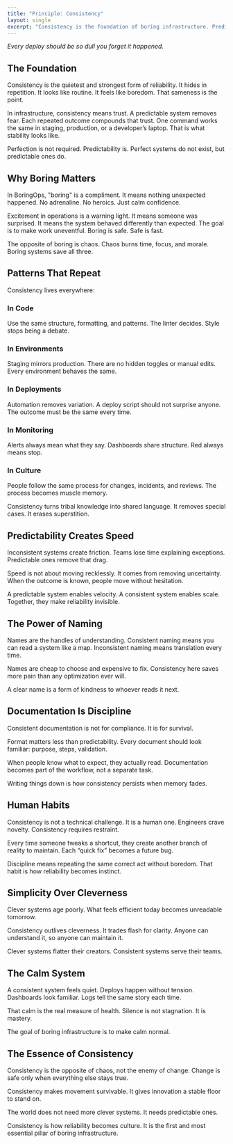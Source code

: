 ```yaml
---
title: "Principle: Consistency"
layout: single
excerpt: "Consistency is the foundation of boring infrastructure. Predictability breeds trust, and trust enables speed."
---
```


*Every deploy should be so dull you forget it happened.*

## The Foundation

Consistency is the quietest and strongest form of reliability. It hides in repetition. It looks like routine. It feels like boredom. That sameness is the point.

In infrastructure, consistency means trust. A predictable system removes fear. Each repeated outcome compounds that trust. One command works the same in staging, production, or a developer’s laptop. That is what stability looks like.

Perfection is not required. Predictability is. Perfect systems do not exist, but predictable ones do.

## Why Boring Matters

In BoringOps, "boring" is a compliment. It means nothing unexpected happened. No adrenaline. No heroics. Just calm confidence.

Excitement in operations is a warning light. It means someone was surprised. It means the system behaved differently than expected. The goal is to make work uneventful. Boring is safe. Safe is fast.

The opposite of boring is chaos. Chaos burns time, focus, and morale. Boring systems save all three.

## Patterns That Repeat

Consistency lives everywhere:

### In Code

Use the same structure, formatting, and patterns. The linter decides. Style stops being a debate.

### In Environments

Staging mirrors production. There are no hidden toggles or manual edits. Every environment behaves the same.

### In Deployments

Automation removes variation. A deploy script should not surprise anyone. The outcome must be the same every time.

### In Monitoring

Alerts always mean what they say. Dashboards share structure. Red always means stop.

### In Culture

People follow the same process for changes, incidents, and reviews. The process becomes muscle memory.

Consistency turns tribal knowledge into shared language. It removes special cases. It erases superstition.

## Predictability Creates Speed

Inconsistent systems create friction. Teams lose time explaining exceptions. Predictable ones remove that drag.

Speed is not about moving recklessly. It comes from removing uncertainty. When the outcome is known, people move without hesitation.

A predictable system enables velocity. A consistent system enables scale. Together, they make reliability invisible.

## The Power of Naming

Names are the handles of understanding. Consistent naming means you can read a system like a map. Inconsistent naming means translation every time.

Names are cheap to choose and expensive to fix. Consistency here saves more pain than any optimization ever will.

A clear name is a form of kindness to whoever reads it next.

## Documentation Is Discipline

Consistent documentation is not for compliance. It is for survival.

Format matters less than predictability. Every document should look familiar: purpose, steps, validation.

When people know what to expect, they actually read. Documentation becomes part of the workflow, not a separate task.

Writing things down is how consistency persists when memory fades.

## Human Habits

Consistency is not a technical challenge. It is a human one. Engineers crave novelty. Consistency requires restraint.

Every time someone tweaks a shortcut, they create another branch of reality to maintain. Each “quick fix” becomes a future bug.

Discipline means repeating the same correct act without boredom. That habit is how reliability becomes instinct.

## Simplicity Over Cleverness

Clever systems age poorly. What feels efficient today becomes unreadable tomorrow.

Consistency outlives cleverness. It trades flash for clarity. Anyone can understand it, so anyone can maintain it.

Clever systems flatter their creators. Consistent systems serve their teams.

## The Calm System

A consistent system feels quiet. Deploys happen without tension. Dashboards look familiar. Logs tell the same story each time.

That calm is the real measure of health. Silence is not stagnation. It is mastery.

The goal of boring infrastructure is to make calm normal.

## The Essence of Consistency

Consistency is the opposite of chaos, not the enemy of change. Change is safe only when everything else stays true.

Consistency makes movement survivable. It gives innovation a stable floor to stand on.

The world does not need more clever systems. It needs predictable ones.

Consistency is how reliability becomes culture. It is the first and most essential pillar of boring infrastructure.
